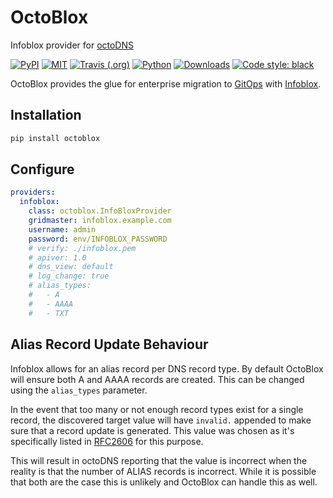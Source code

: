 # OctoBlox

Infoblox provider for [octoDNS](https://github.com/github/octodns)

[![PyPI](https://img.shields.io/pypi/v/octoblox.svg)](https://pypi.org/project/octoblox/)
[![MIT](https://img.shields.io/pypi/l/octoblox.svg)](https://github.com/asyncon/octoblox/blob/master/LICENSE)
[![Travis (.org)](https://img.shields.io/travis/asyncon/octoblox)](https://travis-ci.org/projects/asyncon/octoblox)
[![Python](https://img.shields.io/pypi/pyversions/octoblox.svg)](https://pypi.org/project/octoblox/)
[![Downloads](https://pepy.tech/badge/octoblox)](https://pepy.tech/project/octoblox)
[![Code style: black](https://img.shields.io/badge/code%20style-black-000000.svg)](https://github.com/psf/black)

OctoBlox provides the glue for enterprise migration to
[GitOps](https://www.gitops.tech/) with [Infoblox](https://www.infoblox.com/).

## Installation

```sh
pip install octoblox
```

## Configure

```yaml
providers:
  infoblox:
    class: octoblox.InfoBloxProvider
    gridmaster: infoblox.example.com
    username: admin
    password: env/INFOBLOX_PASSWORD
    # verify: ./infoblox.pem
    # apiver: 1.0
    # dns_view: default
    # log_change: true
    # alias_types:
    #   - A
    #   - AAAA
    #   - TXT
```

## Alias Record Update Behaviour

Infoblox allows for an alias record per DNS record type.
By default OctoBlox will ensure both A and AAAA records are created.
This can be changed using the `alias_types` parameter.

In the event that too many or not enough record types exist for a single record,
the discovered target value will have `invalid.` appended to make sure that
a record update is generated. This value was chosen as it's specifically listed
in [RFC2606](https://tools.ietf.org/html/rfc2606#section-2) for this purpose.

This will result in octoDNS reporting that the value is incorrect when the
reality is that the number of ALIAS records is incorrect. While it is possible
that both are the case this is unlikely and OctoBlox can handle this as well.
